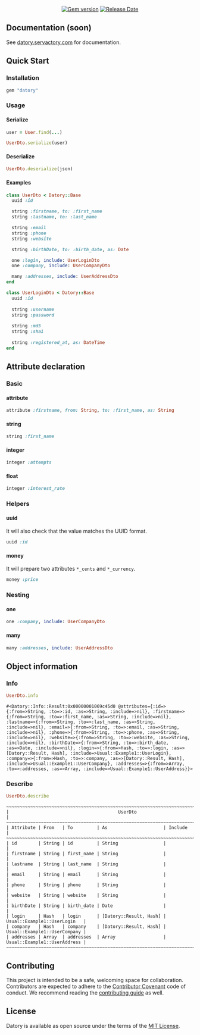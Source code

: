<p align="center">
  <a href="https://rubygems.org/gems/datory"><img src="https://img.shields.io/gem/v/datory?logo=rubygems&logoColor=fff" alt="Gem version"></a>
  <a href="https://github.com/servactory/datory/releases"><img src="https://img.shields.io/github/release-date/servactory/datory" alt="Release Date"></a>
</p>

## Documentation (soon)

See [datory.servactory.com](https://datory.servactory.com) for documentation.

## Quick Start

### Installation

```ruby
gem "datory"
```

### Usage

#### Serialize

```ruby
user = User.find(...)

UserDto.serialize(user)
```

#### Deserialize

```ruby
UserDto.deserialize(json)
```

#### Examples

```ruby
class UserDto < Datory::Base
  uuid :id

  string :firstname, to: :first_name
  string :lastname, to: :last_name

  string :email
  string :phone
  string :website

  string :birthDate, to: :birth_date, as: Date

  one :login, include: UserLoginDto
  one :company, include: UserCompanyDto

  many :addresses, include: UserAddressDto
end
```

```ruby
class UserLoginDto < Datory::Base
  uuid :id
  
  string :username
  string :password
  
  string :md5
  string :sha1
  
  string :registered_at, as: DateTime
end
```

## Attribute declaration

### Basic

#### attribute

```ruby
attribute :firstname, from: String, to: :first_name, as: String
```

#### string

```ruby
string :first_name
```

#### integer

```ruby
integer :attempts
```

#### float

```ruby
integer :interest_rate
```

### Helpers

#### uuid

It will also check that the value matches the UUID format.

```ruby
uuid :id
```

#### money

It will prepare two attributes `*_cents` and `*_currency`.

```ruby
money :price
```

### Nesting

#### one

```ruby
one :company, include: UserCompanyDto
```

#### many

```ruby
many :addresses, include: UserAddressDto
```

## Object information

### Info

```ruby
UserDto.info
```

```
#<Datory::Info::Result:0x00000001069c45d0 @attributes={:id=>{:from=>String, :to=>:id, :as=>String, :include=>nil}, :firstname=>{:from=>String, :to=>:first_name, :as=>String, :include=>nil}, :lastname=>{:from=>String, :to=>:last_name, :as=>String, :include=>nil}, :email=>{:from=>String, :to=>:email, :as=>String, :include=>nil}, :phone=>{:from=>String, :to=>:phone, :as=>String, :include=>nil}, :website=>{:from=>String, :to=>:website, :as=>String, :include=>nil}, :birthDate=>{:from=>String, :to=>:birth_date, :as=>Date, :include=>nil}, :login=>{:from=>Hash, :to=>:login, :as=>[Datory::Result, Hash], :include=>Usual::Example1::UserLogin}, :company=>{:from=>Hash, :to=>:company, :as=>[Datory::Result, Hash], :include=>Usual::Example1::UserCompany}, :addresses=>{:from=>Array, :to=>:addresses, :as=>Array, :include=>Usual::Example1::UserAddress}}>
```

### Describe

```ruby
UserDto.describe
```

```
~~~~~~~~~~~~~~~~~~~~~~~~~~~~~~~~~~~~~~~~~~~~~~~~~~~~~~~~~~~~~~~~~~~~~~~~~~~~~~~~~~~~~~~~~~~
|                                         UserDto                                         |
~~~~~~~~~~~~~~~~~~~~~~~~~~~~~~~~~~~~~~~~~~~~~~~~~~~~~~~~~~~~~~~~~~~~~~~~~~~~~~~~~~~~~~~~~~~
| Attribute | From   | To         | As                     | Include                      |
~~~~~~~~~~~~~~~~~~~~~~~~~~~~~~~~~~~~~~~~~~~~~~~~~~~~~~~~~~~~~~~~~~~~~~~~~~~~~~~~~~~~~~~~~~~
| id        | String | id         | String                 |                              |
| firstname | String | first_name | String                 |                              |
| lastname  | String | last_name  | String                 |                              |
| email     | String | email      | String                 |                              |
| phone     | String | phone      | String                 |                              |
| website   | String | website    | String                 |                              |
| birthDate | String | birth_date | Date                   |                              |
| login     | Hash   | login      | [Datory::Result, Hash] | Usual::Example1::UserLogin   |
| company   | Hash   | company    | [Datory::Result, Hash] | Usual::Example1::UserCompany |
| addresses | Array  | addresses  | Array                  | Usual::Example1::UserAddress |
~~~~~~~~~~~~~~~~~~~~~~~~~~~~~~~~~~~~~~~~~~~~~~~~~~~~~~~~~~~~~~~~~~~~~~~~~~~~~~~~~~~~~~~~~~~
```

## Contributing

This project is intended to be a safe, welcoming space for collaboration. 
Contributors are expected to adhere to the [Contributor Covenant](http://contributor-covenant.org) code of conduct. 
We recommend reading the [contributing guide](./CONTRIBUTING.md) as well.

## License

Datory is available as open source under the terms of the [MIT License](http://opensource.org/licenses/MIT).
